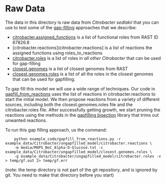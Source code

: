 # Raw Data

The data in this directory is raw data from *Citrobacter sedlakii* that you can use to test some of the 
[gap-filling](../../../gapfill) approaches that we describe:

* [citrobacter.assigned_functions](citrobacter.assigned_functions) is a list of functional roles from RAST ID 67826.8
* [citrobacter.reactions](citrobacter.reactions] is a list of reactions the assigned functions using roles_to_reactions
* [citrobacter.roles](citrobacter.roles) is a list of roles in *all other Citrobacter* that can be used for gap-filling
* [closest.genomes](closest.genomes) is a list of closest genomes from RAST
* [closest.genomes.roles](closest.genomes.roles) is a list of all the roles in the closest genomes that can be used 
for gapfilling.

To gap fill this model we will use a wide range of techniques. Our code in 
[gapfill_from_reactions](../../../example_code/gapfill_from_reactions.py) uses the list of reactions in 
citrobacter.reactions to start the initial model. We then propose reactions from a variety of different sources, 
including both the closest.genomes.roles file and the citrobacter.roles file. After successfully getting growth, we
start pruning the reactions using the methods in the [gapfilling bisection](../../../gapfill/bisection.py) library
that trims out unwanted reactions.

To run this gap filling approach, us the command:

```
    python example_code/gapfill_from_reactions.py -r example_data/Citrobacter/ungapfilled_model/citrobacter.reactions \
    -m media/MOPS_NoC_Alpha-D-Glucose.txt -c example_data/Citrobacter/ungapfilled_model/closest.genomes.roles \
    -g example_data/Citrobacter/ungapfilled_model/citrobacter.roles -v > temp/gf.out 2> temp/gf.err
```

(note: the temp directory is not part of the git repository, and is ignored by git. You need to make that directory 
before you start)
